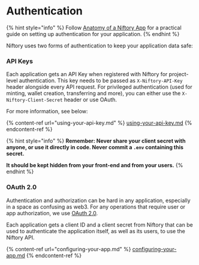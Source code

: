 # Authentication

{% hint style="info" %}
Follow [Anatomy of a Niftory App](../../sample-app/anatomy-of-a-niftory-app/#authentication) for a practical guide on setting up authentication for your application.
{% endhint %}

Niftory uses two forms of authentication to keep your application data safe:

### API Keys

Each application gets an API Key when registered with Niftory for project-level authentication. This key needs to be passed as `X-Niftory-API-Key` header alongside every API request. For privileged authentication (used for minting, wallet creation, transferring and more), you can either use the `X-Niftory-Client-Secret` header or use OAuth.

For more information, see below:

{% content-ref url="using-your-api-key.md" %}
[using-your-api-key.md](using-your-api-key.md)
{% endcontent-ref %}

{% hint style="info" %}
**Remember: Never share your client secret with anyone, or use it directly in code. Never commit a `.env` containing this secret.**

**It should be kept hidden from your front-end and from your users.**
{% endhint %}

### OAuth 2.0

Authentication and authorization can be hard in any application, especially in a space as confusing as web3. For any operations that require user or app authorization, we use [OAuth 2.0](https://oauth.net/2/).

Each application gets a client ID and a client secret from Niftory that can be used to authenticate the application itself, as well as its users, to use the Niftory API.



{% content-ref url="configuring-your-app.md" %}
[configuring-your-app.md](configuring-your-app.md)
{% endcontent-ref %}

